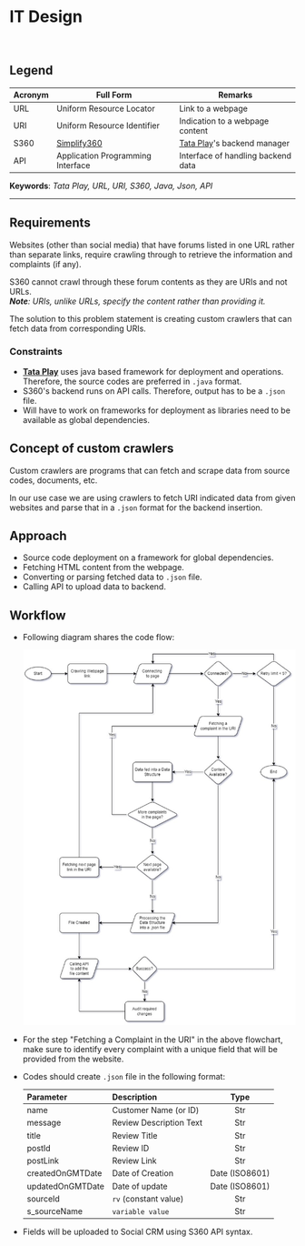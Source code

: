 # IT Design

&nbsp;

## Legend

|Acronym|Full Form|Remarks|
|---|---|---|
|URL|Uniform Resource Locator|Link to a webpage|
|URI|Uniform Resource Identifier|Indication to a webpage content|
|S360|[Simplify360](https://simplify360.com/)|[Tata Play][Tataplay]'s backend manager|
|API|Application Programming Interface|Interface of handling backend data|

**Keywords**: _Tata Play, URL, URI, S360, Java, Json, API_

---

## Requirements

Websites (other than social media) that have forums listed in one URL rather than separate links, require crawling through to retrieve the information and complaints (if any).

S360 cannot crawl through these forum contents as they are URIs and not URLs.  
_**Note**: URIs, unlike URLs, specify the content rather than providing it._

The solution to this problem statement is creating custom crawlers that can fetch data from corresponding URIs.

### Constraints

- **[Tata Play][Tataplay]** uses java based framework for deployment and operations. Therefore, the source codes are preferred in `.java` format.
- S360's backend runs on API calls. Therefore, output has to be a `.json` file.
- Will have to work on frameworks for deployment as libraries need to be available as global dependencies.

## Concept of custom crawlers

Custom crawlers are programs that can fetch and scrape data from source codes, documents, etc.

In our use case we are using crawlers to fetch URI indicated data from given websites and parse that in a `.json` format for the backend insertion.

## Approach

- Source code deployment on a framework for global dependencies.
- Fetching HTML content from the webpage.
- Converting or parsing fetched data to `.json` file.
- Calling API to upload data to backend.

## Workflow

- Following diagram shares the code flow:

    ![Workflow](IT_Design-WorkflowJPG.jpg)

- For the step "Fetching a Complaint in the URI" in the above flowchart, make sure to identify every complaint with a unique field that will be provided from the website.

- Codes should create `.json` file in the following format:

    |Parameter|Description|Type|
    |---|---|:---:|
    |name|Customer Name (or ID)|Str|
    |message|Review Description Text|Str|
    |title|Review Title|Str|
    |postId|Review ID|Str|
    |postLink|Review Link|Str|
    |createdOnGMTDate|Date of Creation|Date (ISO8601)|
    |updatedOnGMTDate|Date of update|Date (ISO8601)|
    |sourceId|`rv` (constant value)|Str|
    |s_sourceName|`variable value`|Str|

- Fields will be uploaded to Social CRM using S360 API syntax.

[Tataplay]: https://www.tataplay.com/
